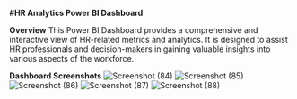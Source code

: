 **#HR Analytics Power BI Dashboard**

**Overview**
This Power BI Dashboard provides a comprehensive and interactive view of HR-related metrics and analytics. It is designed to assist HR professionals and decision-makers in gaining valuable insights into various aspects of the workforce.

**Dashboard Screenshots**
![Screenshot (84)](https://github.com/Arthampatel/Power-BI-Dashboard/assets/140424795/e2a5dd6f-17a1-4174-8619-dab001a664ec)
![Screenshot (85)](https://github.com/Arthampatel/Power-BI-Dashboard/assets/140424795/a6fbfdc1-3ee4-4fc9-ab58-484d438307a8)
![Screenshot (86)](https://github.com/Arthampatel/Power-BI-Dashboard/assets/140424795/e718447d-b024-408b-ae43-dd84fa597c06)
![Screenshot (87)](https://github.com/Arthampatel/Power-BI-Dashboard/assets/140424795/53bc1c53-9eee-4874-a985-e1c703a07360)
![Screenshot (88)](https://github.com/Arthampatel/Power-BI-Dashboard/assets/140424795/a04b290d-37a0-47bd-8be6-79b269c9059a)
